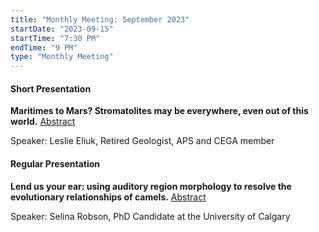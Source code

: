 ```yaml
---
title: "Monthly Meeting: September 2023"
startDate: "2023-09-15"
startTime: "7:30 PM"
endTime: "9 PM"
type: "Monthly Meeting"
---
```


#### Short Presentation

**Maritimes to Mars? Stromatolites may be everywhere, even out of this world.** [Abstract](/presentationAbstracts/eliuk.pdf)

Speaker: Leslie Eliuk, Retired Geologist, APS and CEGA member

#### Regular Presentation

**Lend us your ear: using auditory region morphology to resolve the evolutionary relationships of camels.** [Abstract](/presentationAbstracts/robson.pdf)

Speaker: Selina Robson, PhD Candidate at the University of Calgary
